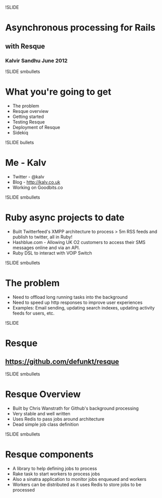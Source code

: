 !SLIDE 
# Asynchronous processing for Rails #

## with Resque ##

### Kalvir Sandhu June 2012 ###

!SLIDE smbullets
# What you're going to get #

* The problem
* Resque overview
* Getting started
* Testing Resque
* Deployment of Resque
* Sidekiq

!SLIDE bullets

# Me - Kalv
* Twitter - @kalv
* Blog - http://kalv.co.uk
* Working on Goodbits.co

!SLIDE smbullets
# Ruby async projects to date

* Built Twitterfeed's XMPP architecture to process > 5m RSS feeds and
  publish to twitter, all in Ruby!
* Hashblue.com - Allowing UK O2 customers to access their SMS messages
  online and via an API.
* Ruby DSL to interact with VOIP Switch

!SLIDE smbullets
# The problem
- Need to offload long running tasks into the background
- Need to speed up http responses to improve user experiences
- Examples: Email sending, updating search indexes, updating activity feeds for users, etc.

!SLIDE
# Resque
## https://github.com/defunkt/resque

!SLIDE smbullets
# Resque Overview

* Built by Chris Wanstrath for Github's background processing
* Very stable and well written
* Uses Redis to pass jobs around architecture
* Dead simple job class definition

!SLIDE smbullets
# Resque components

- A library to help defining jobs to process
- Rake task to start workers to process jobs
- Also a sinatra application to monitor jobs enqueued and workers
- Workers can be distributed as it uses Redis to store jobs to be processed

